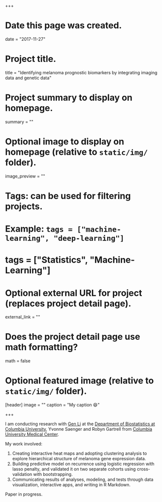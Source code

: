 +++
# Date this page was created.
date = "2017-11-27"

# Project title.
title = "Identifying melanoma prognostic biomarkers by integrating imaging data and genetic data"

# Project summary to display on homepage.
summary = ""

# Optional image to display on homepage (relative to `static/img/` folder).
image_preview = ""

# Tags: can be used for filtering projects.
# Example: `tags = ["machine-learning", "deep-learning"]`
# tags = ["Statistics", "Machine-Learning"]

# Optional external URL for project (replaces project detail page).
external_link = ""

# Does the project detail page use math formatting?
math = false

# Optional featured image (relative to `static/img/` folder).
[header]
image = ""
caption = "My caption :smile:"

+++

I am conducting research with [Gen Li](https://sites.google.com/view/ligen) at the [Department of Biostatistics at Columbia University](https://www.mailman.columbia.edu/become-student/departments/biostatistics), Yvonne Saenger and Robyn Gartrell from [Columbia University Medical Center](http://www.cumc.columbia.edu/).

My work involved:

1. Creating interactive heat maps and adopting clustering analysis to explore hierarchical structure of melanoma gene expression data.
2. Building predictive model on recurrence using logistic regression with lasso penalty, and validated it on two separate cohorts using cross-validation with bootstrapping.
3.  Communicating results of analyses, modeling, and tests through data visualization, interactive apps, and writing in R Markdown.

Paper in progress. 
